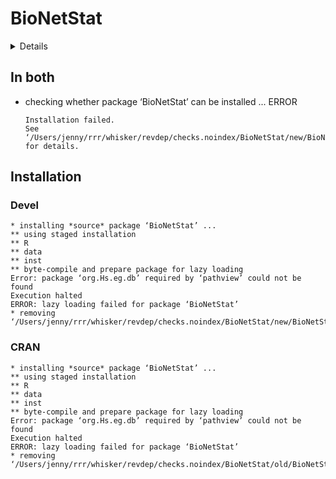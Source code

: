 # BioNetStat

<details>

* Version: 1.4.0
* Source code: https://github.com/cran/BioNetStat
* URL: http://github.com/jardimViniciusC/BioNetStat
* BugReports: http://github.com/jardimViniciusC/BioNetStat/issues
* Date/Publication: 2019-05-02
* Number of recursive dependencies: 114

Run `revdep_details(,"BioNetStat")` for more info

</details>

## In both

*   checking whether package ‘BioNetStat’ can be installed ... ERROR
    ```
    Installation failed.
    See ‘/Users/jenny/rrr/whisker/revdep/checks.noindex/BioNetStat/new/BioNetStat.Rcheck/00install.out’ for details.
    ```

## Installation

### Devel

```
* installing *source* package ‘BioNetStat’ ...
** using staged installation
** R
** data
** inst
** byte-compile and prepare package for lazy loading
Error: package ‘org.Hs.eg.db’ required by ‘pathview’ could not be found
Execution halted
ERROR: lazy loading failed for package ‘BioNetStat’
* removing ‘/Users/jenny/rrr/whisker/revdep/checks.noindex/BioNetStat/new/BioNetStat.Rcheck/BioNetStat’

```
### CRAN

```
* installing *source* package ‘BioNetStat’ ...
** using staged installation
** R
** data
** inst
** byte-compile and prepare package for lazy loading
Error: package ‘org.Hs.eg.db’ required by ‘pathview’ could not be found
Execution halted
ERROR: lazy loading failed for package ‘BioNetStat’
* removing ‘/Users/jenny/rrr/whisker/revdep/checks.noindex/BioNetStat/old/BioNetStat.Rcheck/BioNetStat’

```
